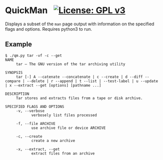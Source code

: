 # QuickMan &nbsp; [![License: GPL v3](https://img.shields.io/badge/License-GPL%20v3-blue.svg)](https://www.gnu.org/licenses/gpl-3.0)

Displays a subset of the `man` page output with information on the specified flags and options. Requires python3 to run.

## Example

	$ ./qm.py tar -vf -c --get
	NAME
	     tar — The GNU version of the tar archiving utility

	SYNOPSIS
	     tar [-] A --catenate --concatenate | c --create | d --diff --compare | --delete | r --append | t --list | --test-label | u --update | x --extract --get [options] [pathname ...]

	DESCRIPTION
	     Tar stores and extracts files from a tape or disk archive.

	SPECIFIED FLAGS AND OPTIONS
	     -v, --verbose
	            verbosely list files processed

	     -f, --file ARCHIVE
	            use archive file or device ARCHIVE

	     -c, --create
	            create a new archive

	     -x, --extract, --get
	            extract files from an archive
